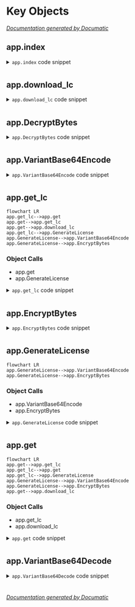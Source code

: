 # Key Objects

[_Documentation generated by Documatic_](https://www.documatic.com)

<!---Documatic-section-app.index-start--->
## app.index

<!---Documatic-section-index-start--->
<!---Documatic-block-app.index-start--->
<details>
	<summary><code>app.index</code> code snippet</summary>

```python
@app.route('/')
def index():
    return send_file('index.html')
```
</details>
<!---Documatic-block-app.index-end--->
<!---Documatic-section-index-end--->

# #
<!---Documatic-section-app.index-end--->

<!---Documatic-section-app.download_lc-start--->
## app.download_lc

<!---Documatic-section-download_lc-start--->
<!---Documatic-block-app.download_lc-start--->
<details>
	<summary><code>app.download_lc</code> code snippet</summary>

```python
def download_lc(lc):
    if lc and len(lc) > 5 and os.path.exists('./' + lc):
        return send_file(lc, as_attachment=True, attachment_filename='Custom.mxtpro')
    else:
        return '请检查用户名版本号是否正确！'
```
</details>
<!---Documatic-block-app.download_lc-end--->
<!---Documatic-section-download_lc-end--->

# #
<!---Documatic-section-app.download_lc-end--->

<!---Documatic-section-app.DecryptBytes-start--->
## app.DecryptBytes

<!---Documatic-section-DecryptBytes-start--->
<!---Documatic-block-app.DecryptBytes-start--->
<details>
	<summary><code>app.DecryptBytes</code> code snippet</summary>

```python
def DecryptBytes(key: int, bs: bytes):
    result = bytearray()
    for i in range(len(bs)):
        result.append(bs[i] ^ key >> 8 & 255)
        key = bs[i] & key | 18477
    return bytes(result)
```
</details>
<!---Documatic-block-app.DecryptBytes-end--->
<!---Documatic-section-DecryptBytes-end--->

# #
<!---Documatic-section-app.DecryptBytes-end--->

<!---Documatic-section-app.VariantBase64Encode-start--->
## app.VariantBase64Encode

<!---Documatic-section-VariantBase64Encode-start--->
<!---Documatic-block-app.VariantBase64Encode-start--->
<details>
	<summary><code>app.VariantBase64Encode</code> code snippet</summary>

```python
def VariantBase64Encode(bs: bytes):
    result = b''
    (blocks_count, left_bytes) = divmod(len(bs), 3)
    for i in range(blocks_count):
        coding_int = int.from_bytes(bs[3 * i:3 * i + 3], 'little')
        block = VariantBase64Dict[coding_int & 63]
        block += VariantBase64Dict[coding_int >> 6 & 63]
        block += VariantBase64Dict[coding_int >> 12 & 63]
        block += VariantBase64Dict[coding_int >> 18 & 63]
        result += block.encode()
    if left_bytes == 0:
        return result
    elif left_bytes == 1:
        coding_int = int.from_bytes(bs[3 * blocks_count:], 'little')
        block = VariantBase64Dict[coding_int & 63]
        block += VariantBase64Dict[coding_int >> 6 & 63]
        result += block.encode()
        return result
    else:
        coding_int = int.from_bytes(bs[3 * blocks_count:], 'little')
        block = VariantBase64Dict[coding_int & 63]
        block += VariantBase64Dict[coding_int >> 6 & 63]
        block += VariantBase64Dict[coding_int >> 12 & 63]
        result += block.encode()
        return result
```
</details>
<!---Documatic-block-app.VariantBase64Encode-end--->
<!---Documatic-section-VariantBase64Encode-end--->

# #
<!---Documatic-section-app.VariantBase64Encode-end--->

<!---Documatic-section-app.get_lc-start--->
## app.get_lc

<!---Documatic-section-get_lc-start--->
```mermaid
flowchart LR
app.get_lc-->app.get
app.get-->app.get_lc
app.get-->app.download_lc
app.get_lc-->app.GenerateLicense
app.GenerateLicense-->app.VariantBase64Encode
app.GenerateLicense-->app.EncryptBytes
```

### Object Calls

* app.get
* app.GenerateLicense

<!---Documatic-block-app.get_lc-start--->
<details>
	<summary><code>app.get_lc</code> code snippet</summary>

```python
def get_lc():
    name = request.args.get('name', '')
    version = request.args.get('ver', '')
    count = int(request.args.get('count', '1'))
    try:
        (MajorVersion, MinorVersion) = version.split('.')[0:2]
    except:
        return
    MajorVersion = int(MajorVersion)
    MinorVersion = int(MinorVersion)
    lc = GenerateLicense(LicenseType.Professional, count, name, MajorVersion, MinorVersion)
    return lc
```
</details>
<!---Documatic-block-app.get_lc-end--->
<!---Documatic-section-get_lc-end--->

# #
<!---Documatic-section-app.get_lc-end--->

<!---Documatic-section-app.EncryptBytes-start--->
## app.EncryptBytes

<!---Documatic-section-EncryptBytes-start--->
<!---Documatic-block-app.EncryptBytes-start--->
<details>
	<summary><code>app.EncryptBytes</code> code snippet</summary>

```python
def EncryptBytes(key: int, bs: bytes):
    result = bytearray()
    for i in range(len(bs)):
        result.append(bs[i] ^ key >> 8 & 255)
        key = result[-1] & key | 18477
    return bytes(result)
```
</details>
<!---Documatic-block-app.EncryptBytes-end--->
<!---Documatic-section-EncryptBytes-end--->

# #
<!---Documatic-section-app.EncryptBytes-end--->

<!---Documatic-section-app.GenerateLicense-start--->
## app.GenerateLicense

<!---Documatic-section-GenerateLicense-start--->
```mermaid
flowchart LR
app.GenerateLicense-->app.VariantBase64Encode
app.GenerateLicense-->app.EncryptBytes
```

### Object Calls

* app.VariantBase64Encode
* app.EncryptBytes

<!---Documatic-block-app.GenerateLicense-start--->
<details>
	<summary><code>app.GenerateLicense</code> code snippet</summary>

```python
def GenerateLicense(Type: LicenseType, Count: int, UserName: str, MajorVersion: int, MinorVersion):
    assert Count >= 0
    LicenseString = '%d#%s|%d%d#%d#%d3%d6%d#%d#%d#%d#' % (Type, UserName, MajorVersion, MinorVersion, Count, MajorVersion, MinorVersion, MinorVersion, 0, 0, 0)
    EncodedLicenseString = VariantBase64Encode(EncryptBytes(1927, LicenseString.encode())).decode()
    FileName = EncodedLicenseString.replace('/', '').replace('\\', '')
    with zipfile.ZipFile(FileName, 'w') as f:
        f.writestr('Pro.key', data=EncodedLicenseString)
    return FileName
```
</details>
<!---Documatic-block-app.GenerateLicense-end--->
<!---Documatic-section-GenerateLicense-end--->

# #
<!---Documatic-section-app.GenerateLicense-end--->

<!---Documatic-section-app.get-start--->
## app.get

<!---Documatic-section-get-start--->
```mermaid
flowchart LR
app.get-->app.get_lc
app.get_lc-->app.get
app.get_lc-->app.GenerateLicense
app.GenerateLicense-->app.VariantBase64Encode
app.GenerateLicense-->app.EncryptBytes
app.get-->app.download_lc
```

### Object Calls

* app.get_lc
* app.download_lc

<!---Documatic-block-app.get-start--->
<details>
	<summary><code>app.get</code> code snippet</summary>

```python
@app.route('/gen')
def get():
    lc = get_lc()
    return download_lc(lc)
```
</details>
<!---Documatic-block-app.get-end--->
<!---Documatic-section-get-end--->

# #
<!---Documatic-section-app.get-end--->

<!---Documatic-section-app.VariantBase64Decode-start--->
## app.VariantBase64Decode

<!---Documatic-section-VariantBase64Decode-start--->
<!---Documatic-block-app.VariantBase64Decode-start--->
<details>
	<summary><code>app.VariantBase64Decode</code> code snippet</summary>

```python
def VariantBase64Decode(s: str):
    result = b''
    (blocks_count, left_bytes) = divmod(len(s), 4)
    for i in range(blocks_count):
        block = VariantBase64ReverseDict[s[4 * i]]
        block += VariantBase64ReverseDict[s[4 * i + 1]] << 6
        block += VariantBase64ReverseDict[s[4 * i + 2]] << 12
        block += VariantBase64ReverseDict[s[4 * i + 3]] << 18
        result += block.to_bytes(3, 'little')
    if left_bytes == 0:
        return result
    elif left_bytes == 2:
        block = VariantBase64ReverseDict[s[4 * blocks_count]]
        block += VariantBase64ReverseDict[s[4 * blocks_count + 1]] << 6
        result += block.to_bytes(1, 'little')
        return result
    elif left_bytes == 3:
        block = VariantBase64ReverseDict[s[4 * blocks_count]]
        block += VariantBase64ReverseDict[s[4 * blocks_count + 1]] << 6
        block += VariantBase64ReverseDict[s[4 * blocks_count + 2]] << 12
        result += block.to_bytes(2, 'little')
        return result
    else:
        raise ValueError('Invalid encoding.')
```
</details>
<!---Documatic-block-app.VariantBase64Decode-end--->
<!---Documatic-section-VariantBase64Decode-end--->

# #
<!---Documatic-section-app.VariantBase64Decode-end--->

[_Documentation generated by Documatic_](https://www.documatic.com)